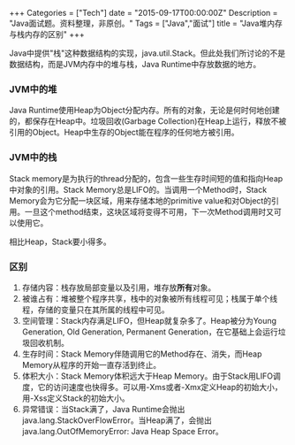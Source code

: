 +++
Categories = ["Tech"]
date = "2015-09-17T00:00:00Z"
Description =  "Java面试题。资料整理，非原创。"
Tags = ["Java","面试"]
title = "Java堆内存与栈内存的区别"
+++

Java中提供"栈"这种数据结构的实现，java.util.Stack。但此处我们所讨论的不是数据结构，而是JVM内存中的堆与栈，Java Runtime中存放数据的地方。   

### JVM中的堆  
Java Runtime使用Heap为Object分配内存。所有的对象，无论是何时何地创建的，都保存在Heap中。垃圾回收(Garbage Collection)在Heap上运行，释放不被引用的Object。Heap中生存的Object能在程序的任何地方被引用。    

### JVM中的栈
Stack memory是为执行的thread分配的，包含一些生存时间短的值和指向Heap中对象的引用。Stack Memory总是LIFO的。当调用一个Method时，Stack Memory会为它分配一块区域，用来存储本地的primitive value和对Object的引用。一旦这个method结束，这块区域将变得不可用，下一次Method调用时又可以使用它。   

相比Heap，Stack要小得多。   

### 区别
1. 存储内容：栈存放局部变量以及引用，堆存放**所有**对象。   
2. 被谁占有：堆被整个程序共享，栈中的对象被所有线程可见；栈属于单个线程，存储的变量只在其所属的线程中可见。   
3. 空间管理：Stack内存满足LIFO，但Heap就复杂多了。Heap被分为Young Generation, Old Generation, Permanent Generation，在它基础上会运行垃圾回收机制。 
4. 生存时间：Stack Memory伴随调用它的Method存在、消失，而Heap Memory从程序的开始一直存活到终止。    
5. 体积大小：Stack Memory体积远大于Heap Memory。由于Stack用LIFO调度，它的访问速度也快得多。可以用-Xms或者-Xmx定义Heap的初始大小，用-Xss定义Stack的初始大小。    
6. 异常错误：当Stack满了，Java Runtime会抛出java.lang.StackOverFlowError。当Heap满了，会抛出java.lang.OutOfMemoryError: Java Heap Space Error。  
